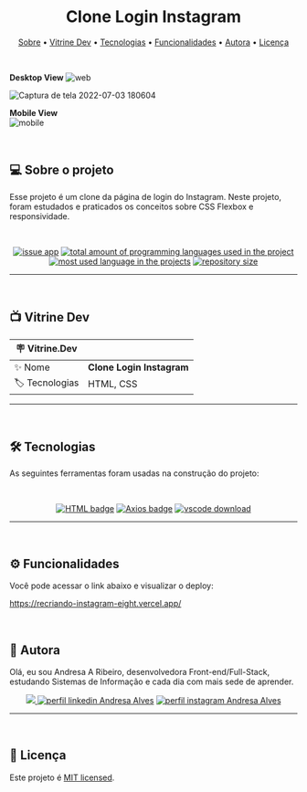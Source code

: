 <h1 align="center"> 
	 Clone Login Instagram
</h1>

<p align="center">
 <a href="#-sobre-o-projeto">Sobre</a> •
 <a href="#-vitrine-dev">Vitrine Dev</a> •
 <a href="#-tecnologias">Tecnologias</a> •
 <a href="#-funcionalidades">Funcionalidades</a> •
 <a href="#-autora">Autora</a> • 
 <a href="#-licença">Licença</a>
</p>

&nbsp;

**Desktop View**
![web](https://user-images.githubusercontent.com/94997593/234426187-778a36e3-5d86-4684-b63a-d21e59235cdc.png)


![Captura de tela 2022-07-03 180604](https://user-images.githubusercontent.com/94997593/177057270-e91edfff-c449-4577-a8c3-59d29ab01064.gif)


**Mobile View** <br/>
![mobile](https://user-images.githubusercontent.com/94997593/234428251-3ced40b6-103b-4eb9-985f-44813a48f733.png)


&nbsp;
<a id="-sobre-o-projeto"></a>

## 💻 Sobre o projeto

Esse projeto é um clone da página de login do Instagram. Neste projeto, foram estudados e praticados os conceitos sobre CSS Flexbox e responsividade.

&nbsp;

<p align="center">
  <a href="https://github.com/Andresa-Alves-Ribeiro/Recriando-instagram/issues"><img src="https://img.shields.io/github/issues/Andresa-Alves-Ribeiro/Recriando-instagram" alt="issue app" /></a>
  <a href="https://github.com/Andresa-Alves-Ribeiro/Recriando-instagram"><img src="https://img.shields.io/github/languages/count/Andresa-Alves-Ribeiro/Recriando-instagram" alt="total amount of programming languages used in the project" /></a>
  <a href="https://github.com/Andresa-Alves-Ribeiro/Recriando-instagram"><img src="https://img.shields.io/github/languages/top/Andresa-Alves-Ribeiro/Recriando-instagram" alt="most used language in the projects" /></a>
  <a href="https://github.com/Andresa-Alves-Ribeiro/Recriando-instagram"><img src="https://img.shields.io/github/repo-size/Andresa-Alves-Ribeiro/Recriando-instagram" alt="repository size" /></a>
<p>

---

&nbsp;
<a id="-vitrine-dev"></a>

## 📺 Vitrine Dev

| :placard: Vitrine.Dev |                                                                                                                                                    |
| --------------------- | -------------------------------------------------------------------------------------------------------------------------------------------------- |
| :sparkles: Nome       | **Clone Login Instagram**                                                  |
| :label: Tecnologias   | HTML, CSS |

---

&nbsp;
<a id="-tecnologias"></a>

## 🛠 Tecnologias

As seguintes ferramentas foram usadas na construção do projeto:

&nbsp;

<p align="center">
  <a href= "https://html.com/"><img alt="HTML badge" src="https://img.shields.io/static/v1?logoWidth=15&logoColor=FFC0CB&logo=HTML&label=Style&message=HTML5&color=FFC0CB"></a>
  <a href= "https://axios-http.com/"><img alt="Axios badge" src="https://img.shields.io/static/v1?logoWidth=15&logoColor=F7DF1E&logo=css3&label=Language&message=CSS&color=F7DF1E"></a>
  <a href= "https://code.visualstudio.com/download"><img alt="vscode download" src="https://img.shields.io/static/v1?logoWidth=15&logoColor=007ACC&logo=Visual Studio Code&label=IDE&message=Visual Studio Code&color=007ACC"></a>
</p>

---


&nbsp;
<a id="-funcionalidades"></a>

## ⚙️ Funcionalidades

Você pode acessar o link abaixo e visualizar o deploy:

https://recriando-instagram-eight.vercel.app/

&nbsp;

<a id="-autora"></a>

## 🦸 Autora

Olá, eu sou Andresa A Ribeiro, desenvolvedora Front-end/Full-Stack, estudando Sistemas de Informação e cada dia com mais sede de aprender.

<p align="center">
  <a href="mailto:andresa_15ga@hotmail.com"><img src="https://img.shields.io/static/v1?logoWidth=15&logoColor=ff69b4&logo=gmail&label=Outlook&message=andresa_15ga@hotmail.com&color=ff69b4" target="_blank">
  <a href= "https://www.linkedin.com/in/andresa-alves-ribeiro/"><img alt="perfil linkedin Andresa Alves" src="https://img.shields.io/static/v1?logoWidth=15&logoColor=0A66C2&logo=LinkedIn&label=LinkedIn&message=andresa-alves-ribeiro&color=0A66C2"></a>
  <a href= "https://www.instagram.com/dresa.alves/"><img alt="perfil instagram Andresa Alves" src="https://img.shields.io/static/v1?logoWidth=15&logoColor=E4405F&logo=Instagram&label=Instagram&message=@dresa.alves&color=E4405F"></a>
</p>

---

&nbsp;
<a id="-licença"></a>

## 📝 Licença

Este projeto é [MIT licensed](./LICENSE).
